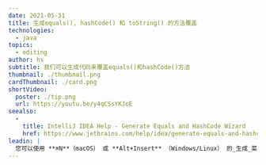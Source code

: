 ```yaml
---
date: 2021-05-31
title: 生成equals(), hashCode() 和 toString() 的方法覆盖
technologies:
  - java
topics:
  - editing
author: hs
subtitle: 我们可以生成代码来覆盖equals()和hashCode()方法
thumbnail: ./thumbnail.png
cardThumbnail: ./card.png
shortVideo:
  poster: ./tip.png
  url: https://youtu.be/y4qCSsYKJoE
seealso:
  - 
    title: IntelliJ IDEA Help - Generate Equals and HashCode Wizard
    href: https://www.jetbrains.com/help/idea/generate-equals-and-hashcode-wizard.html
leadin: |
  您可以使用 **⌘N**（macOS） 或 **Alt+Insert** （Windows/Linux） 的_生成_菜单，然后选择"equals() 和 hashCode()"。 您也可以再次使用相同的快捷方式，并选择"toString()"来覆盖该方法。
---
```


